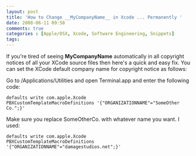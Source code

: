 ```yaml
---
layout: post
title: 'How to Change __MyCompanyName__ in Xcode ... Permanently '
date: 2008-06-11 09:58
comments: true
categories : [Apple/OSX, Xcode, Software Engineering, Snippets]
tags:
---
```

If you're tired of seeing __MyCompanyName__ automatically in all copyright notices of all your XCode source files then here's a quick and easy fix. You can set the XCode default company name for copyright notice as follows:

Go to /Applications/Utilities and open Terminal.app and enter the following code:

<code>defaults write com.apple.Xcode PBXCustomTemplateMacroDefinitions '{"ORGANIZATIONNAME"="SomeOther Co.";}'</code>

Make sure you replace SomeOtherCo. with whatever name you want. I used:

<code>defaults write com.apple.Xcode PBXCustomTemplateMacroDefinitions '{"ORGANIZATIONNAME"="damagestudios.net";}'</code>

